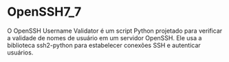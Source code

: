 # OpenSSH7_7
O OpenSSH Username Validator é um script Python projetado para verificar a validade de nomes de usuário em um servidor OpenSSH. Ele usa a biblioteca ssh2-python para estabelecer conexões SSH e autenticar usuários.
